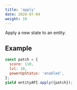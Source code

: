 ```yaml
---
title: 'apply'
date: 2020-07-04
weight: 10
---
```


Apply a new state to an entity.

## Example

```js
const patch = {
  score: 110,
  lvl: 10,
  powerUpStatus: 'enabled',
};
yield entityAPI.apply({patch});
```
